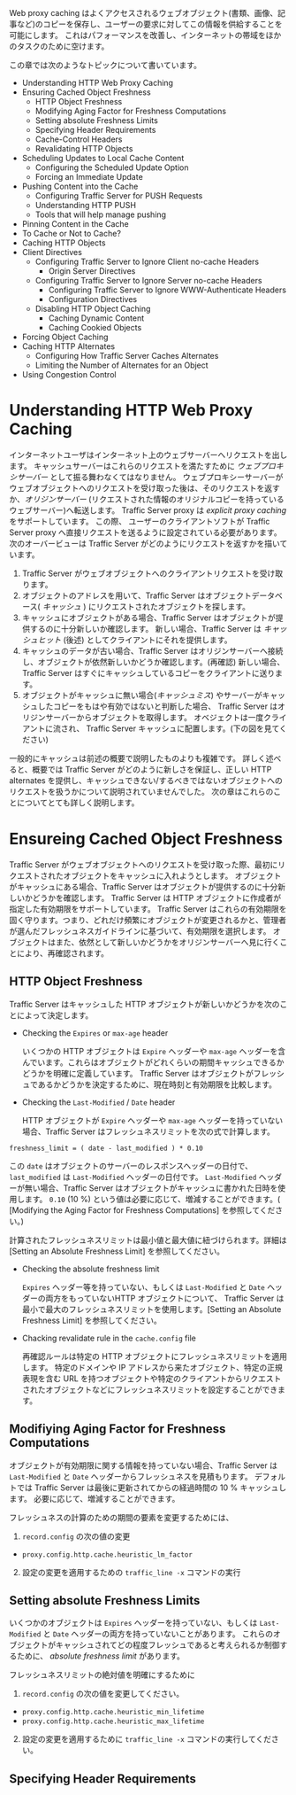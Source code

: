 Web proxy caching はよくアクセスされるウェブオブジェクト(書類、画像、記事など)のコピーを保存し、ユーザーの要求に対してこの情報を供給することを可能にします。
これはパフォーマンスを改善し、インターネットの帯域をほかのタスクのために空けます。

この章では次のようなトピックについて書いています。

- Understanding HTTP Web Proxy Caching
- Ensuring Cached Object Freshness
  - HTTP Object Freshness
  - Modifying Aging Factor for Freshness Computations
  - Setting absolute Freshness Limits
  - Specifying Header Requirements
  - Cache-Control Headers
  - Revalidating HTTP Objects
- Scheduling Updates to Local Cache Content
  - Configuring the Scheduled Update Option
  - Forcing an Immediate Update
- Pushing Content into the Cache
  - Configuring Traffic Server for PUSH Requests
  - Understanding HTTP PUSH
  - Tools that will help manage pushing
- Pinning Content in the Cache
- To Cache or Not to Cache?
- Caching HTTP Objects
- Client Directives
  - Configuring Traffic Server to Ignore Client no-cache Headers
    - Origin Server Directives
  - Configuring Traffic Server to Ignore Server no-cache Headers
    - Configuring Traffic Server to Ignore WWW-Authenticate Headers
    - Configuration Directives
  - Disabling HTTP Object Caching
    - Caching Dynamic Content
    - Caching Cookied Objects
- Forcing Object Caching
- Caching HTTP Alternates
  - Configuring How Traffic Server Caches Alternates
  - Limiting the Number of Alternates for an Object
- Using Congestion Control

# Understanding HTTP Web Proxy Caching

インターネットユーザはインターネット上のウェブサーバーへリクエストを出します。
キャッシュサーバーはこれらのリクエストを満たすために *ウェブプロキシサーバー* として振る舞わなくてはなりません。
ウェブプロキシーサーバーがウェブオブジェクトへのリクエストを受け取った後は、そのリクエストを返すか、*オリジンサーバー* (リクエストされた情報のオリジナルコピーを持っているウェブサーバー)へ転送します。
Traffic Server proxy は *explicit proxy caching* をサポートしています。
この際、 ユーザーのクライアントソフトが Traffic Server proxy へ直接リクエストを送るように設定されている必要があります。
次のオーバービューは Traffic Server がどのようにリクエストを返すかを描いています。

1. Traffic Server がウェブオブジェクトへのクライアントリクエストを受け取ります。
2. オブジェクトのアドレスを用いて、Traffic Server はオブジェクトデータベース( *キャッシュ* ) にリクエストされたオブジェクトを探します。
3. キャッシュにオブジェクトがある場合、Traffic Server はオブジェクトが提供するのに十分新しいか確認します。
   新しい場合、Traffic Server は *キャッシュヒット* (後述) としてクライアントにそれを提供します。
4. キャッシュのデータが古い場合、Traffic Server はオリジンサーバーへ接続し、オブジェクトが依然新しいかどうか確認します。(再確認)
   新しい場合、Traffic Server はすぐにキャッシュしているコピーをクライアントに送ります。
5. オブジェクトがキャッシュに無い場合(*キャッシュミス*) やサーバーがキャッシュしたコピーをもはや有効ではないと判断した場合、
   Traffic Server はオリジンサーバーからオブジェクトを取得します。
   オベジェクトは一度クライアントに流され、 Traffic Server キャッシュに配置します。(下の図を見てください)

一般的にキャッシュは前述の概要で説明したものよりも複雑です。
詳しく述べると、概要では Traffic Server がどのように新しさを保証し、正しい HTTP alternates を提供し、キャッシュできない/するべきではないオブジェクトへのリクエストを扱うかについて説明されていませんでした。
次の章はこれらのことについてとても詳しく説明します。

# Ensureing Cached Object Freshness

Traffic Server がウェブオブジェクトへのリクエストを受け取った際、最初にリクエストされたオブジェクトをキャッシュに入れようとします。
オブジェクトがキャッシュにある場合、Traffic Server はオブジェクトが提供するのに十分新しいかどうかを確認します。
Traffic Server は HTTP オブジェクトに作成者が指定した有効期限をサポートしています。
Traffic Server はこれらの有効期限を固く守ります。つまり、どれだけ頻繁にオブジェクトが変更されるかと、管理者が選んだフレッシュネスガイドラインに基づいて、有効期限を選択します。
オブジェクトはまた、依然として新しいかどうかをオリジンサーバーへ見に行くことにより、再確認されます。

## HTTP Object Freshness

Traffic Server はキャッシュした HTTP オブジェクトが新しいかどうかを次のことによって決定します。

- Checking the `Expires` or `max-age` header

  いくつかの HTTP オブジェクトは `Expire` ヘッダーや `max-age` ヘッダーを含んでいます。これらはオブジェクトがどれくらいの期間キャッシュできるかどうかを明確に定義しています。
  Traffic Server はオブジェクトがフレッシュであるかどうかを決定するために、現在時刻と有効期限を比較します。

- Checking the `Last-Modified` / `Date` header

  HTTP オブジェクトが `Expire` ヘッダーや `max-age` ヘッダーを持っていない場合、Traffic Server はフレッシュネスリミットを次の式で計算します。

```
freshness_limit = ( date - last_modified ) * 0.10
```

  この `date` はオブジェクトのサーバーのレスポンスヘッダーの日付で、`last_modified` は `Last-Modified` ヘッダーの日付です。
  `Last-Modified` ヘッダーが無い場合、Traffic Server はオブジェクトがキャッシュに書かれた日時を使用します。
  `0.10` (10 %) という値は必要に応じて、増減することができます。( [Modifying the Aging Factor for Freshness Computations] を参照してください。)

  計算されたフレッシュネスリミットは最小値と最大値に紐づけられます。詳細は [Setting an Absolute Freshness Limit] を参照してください。

- Checking the absolute freshness limit

  `Expires` ヘッダー等を持っていない、もしくは `Last-Modified` と `Date` ヘッダーの両方をもっていないHTTP オブジェクトについて、
  Traffic Server は最小で最大のフレッシュネスリミットを使用します。[Setting an Absolute Freshness Limit] を参照してください。

- Chacking revalidate rule in the `cache.config` file

  再確認ルールは特定の HTTP オブジェクトにフレッシュネスリミットを適用します。
  特定のドメインや IP アドレスから来たオブジェクト、特定の正規表現を含む URL を持つオブジェクトや特定のクライアントからリクエストされたオブジェクトなどにフレッシュネスリミットを設定することができます。

## Modifiying Aging Factor for Freshness Computations

オブジェクトが有効期限に関する情報を持っていない場合、Traffic Server は `Last-Modified` と `Date` ヘッダーからフレッシュネスを見積もります。
デフォルトでは Traffic Server は最後に更新されてからの経過時間の 10 % キャッシュします。
必要に応じて、増減することができます。

フレッシュネスの計算のための期間の要素を変更するためには、

1. `record.config` の次の値の変更
  - `proxy.config.http.cache.heuristic_lm_factor`
2. 設定の変更を適用するための `traffic_line -x` コマンドの実行

## Setting absolute Freshness Limits

いくつかのオブジェクトは `Expires` ヘッダーを持っていない、もしくは `Last-Modified` と `Date` ヘッダーの両方を持っていないことがあります。
これらのオブジェクトがキャッシュされてどの程度フレッシュであると考えられるか制御するために、 *absolute freshness limit* があります。

フレッシュネスリミットの絶対値を明確にするために

1. `record.config` の次の値を変更してください。

  - `proxy.config.http.cache.heuristic_min_lifetime`
  - `proxy.config.http.cache.heuristic_max_lifetime`

2. 設定の変更を適用するために `traffic_line -x` コマンドの実行してください。

## Specifying Header Requirements
